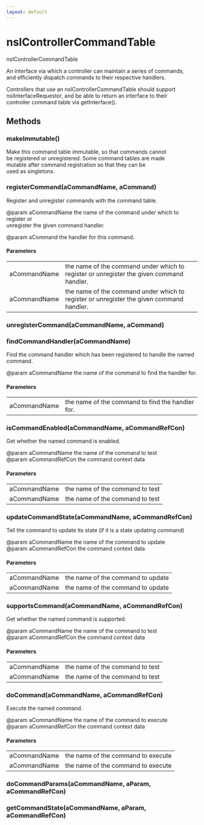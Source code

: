 ```yaml
---
layout: default
---
```


# nsIControllerCommandTable #
  
nsIControllerCommandTable  
  
An interface via which a controller can maintain a series of commands,  
and efficiently dispatch commands to their respective handlers.  
  
Controllers that use an nsIControllerCommandTable should support  
nsIInterfaceRequestor, and be able to return an interface to their  
controller command table via getInterface().  
  
  

## Methods ##

### makeImmutable() ###
  
Make this command table immutable, so that commands cannot  
be registered or unregistered. Some command tables are made  
mutable after command registration so that they can be   
used as singletons.  
  

### registerCommand(aCommandName, aCommand) ###
  
Register and unregister commands with the command table.  
  
@param aCommandName  the name of the command under which to register or  
                     unregister the given command handler.  
  
@param aCommand      the handler for this command.  
  

#### Parameters ####

<table>

<tr>
<td>aCommandName</td>
<td>the name of the command under which to register or  
                     unregister the given command handler.  
</td>
</tr>

<tr>
<td>aCommandName</td>
<td>the name of the command under which to register or  
                     unregister the given command handler.  
</td>
</tr>

</table>

### unregisterCommand(aCommandName, aCommand) ###

### findCommandHandler(aCommandName) ###
  
Find the command handler which has been registered to handle the named command.  
  
@param aCommandName  the name of the command to find the handler for.  
  

#### Parameters ####

<table>

<tr>
<td>aCommandName</td>
<td>the name of the command to find the handler for.  
</td>
</tr>

</table>

### isCommandEnabled(aCommandName, aCommandRefCon) ###
  
Get whether the named command is enabled.  
  
@param aCommandName    the name of the command to test  
@param aCommandRefCon  the command context data  
  

#### Parameters ####

<table>

<tr>
<td>aCommandName</td>
<td>the name of the command to test  
</td>
</tr>

<tr>
<td>aCommandName</td>
<td>the name of the command to test  
</td>
</tr>

</table>

### updateCommandState(aCommandName, aCommandRefCon) ###
  
Tell the command to update its state (if it is a state updating command)  
  
@param aCommandName    the name of the command to update  
@param aCommandRefCon  the command context data  
  

#### Parameters ####

<table>

<tr>
<td>aCommandName</td>
<td>the name of the command to update  
</td>
</tr>

<tr>
<td>aCommandName</td>
<td>the name of the command to update  
</td>
</tr>

</table>

### supportsCommand(aCommandName, aCommandRefCon) ###
  
Get whether the named command is supported.  
  
@param aCommandName    the name of the command to test  
@param aCommandRefCon  the command context data  
  

#### Parameters ####

<table>

<tr>
<td>aCommandName</td>
<td>the name of the command to test  
</td>
</tr>

<tr>
<td>aCommandName</td>
<td>the name of the command to test  
</td>
</tr>

</table>

### doCommand(aCommandName, aCommandRefCon) ###
  
Execute the named command.  
  
@param aCommandName    the name of the command to execute  
@param aCommandRefCon  the command context data  
  

#### Parameters ####

<table>

<tr>
<td>aCommandName</td>
<td>the name of the command to execute  
</td>
</tr>

<tr>
<td>aCommandName</td>
<td>the name of the command to execute  
</td>
</tr>

</table>

### doCommandParams(aCommandName, aParam, aCommandRefCon) ###

### getCommandState(aCommandName, aParam, aCommandRefCon) ###
